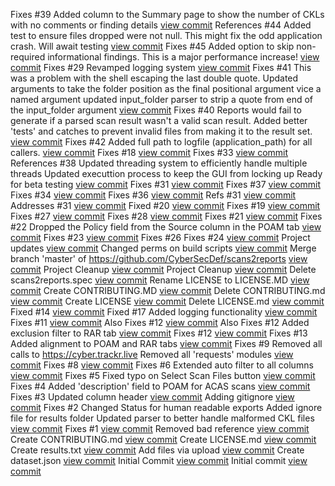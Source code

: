 Fixes #39 Added column to the Summary page to show the number of CKLs with no comments or finding details [view commit](http://github.com///commit/a64949ec89fba6ce3ce6b6059ac56eb4ad24324e)
References #44 Added test to ensure files dropped were not null.  This might fix the odd application crash.  Will await testing [view commit](http://github.com///commit/48feb59af8c6410674c0c20cfaf7806719b8ff6d)
Fixes #45 Added option to skip non-required informational findings.  This is a major performance increase! [view commit](http://github.com///commit/98e3a9b25cb61098f8f9435322a7d003b29d8b81)
Fixes #29 Revamped logging system [view commit](http://github.com///commit/4e400666478edb4c4a9c7494f41629cadc05628a)
Fixes #41 This was a problem with the shell escaping the last double quote. Updated arguments to take the folder position as the final positional argument vice a named argument updated input_folder parser to strip a quote from end of the input_folder argument [view commit](http://github.com///commit/f4976e2d087c0f1504e22afa6c43fa011fa38224)
Fixes #40 Reports would fail to generate if a parsed scan result wasn't a valid scan result. Added better 'tests' and catches to prevent invalid files from making it to the result set. [view commit](http://github.com///commit/77a6d14ca4fb6c86d0269ae768e3642e105e906a)
Fixes #42 Added full path to logfile (application_path) for all callers. [view commit](http://github.com///commit/a3605c15cf7c6d76b7f36537b4c5f2b046da0269)
Fixes #18 [view commit](http://github.com///commit/71ff0d856b508b5311d1e5648f5420c47e6fad1c)
Fixes #33 [view commit](http://github.com///commit/5ae0bf7c4fe1b199ee6d50ccceb32394cbcae80b)
References #38 Updated threading system to efficiently handle multiple threads Updated executtion process to keep the GUI from locking up Ready for beta testing [view commit](http://github.com///commit/40da714211cb181b04dd43024ec73afa02227877)
Fixes #31 [view commit](http://github.com///commit/79885d6c7203a4c82e8b1fd58f8ea6639e07239d)
Fixes #37 [view commit](http://github.com///commit/bcfbd54c24a71a7d94154add94d6915cbef18496)
Fixes #34 [view commit](http://github.com///commit/bce510c52322df58b3456f5be4fde412b9c06964)
Fixes #36 [view commit](http://github.com///commit/c1cb69ef9a614e3b480b07ba3f0462d2d3566725)
Refs #31 [view commit](http://github.com///commit/c0be6606addae0f014988c0713ee5692bb64b1ec)
Addresses #31 [view commit](http://github.com///commit/7920079ea6602f8676ec33e7d7cac388db80e883)
Fixed #20 [view commit](http://github.com///commit/ffdda5cfc7bd922aed79a176aa86e9261f072363)
Fixes #19 [view commit](http://github.com///commit/3bcd576158630a3d38a67daf11a69d908e4078c8)
Fixes #27 [view commit](http://github.com///commit/d30f531811a96b252056a4fa5104b34f45821af0)
Fixes #28 [view commit](http://github.com///commit/0e32f7dab426042e4650f55a4f922f30f898dde3)
Fixes #21 [view commit](http://github.com///commit/161cc38d24dec0fe3e7fa8d2b7381f8a6eec41d6)
Fixes #22 Dropped the Policy field from the Source column in the POAM tab [view commit](http://github.com///commit/acdb5afdefa762e626553a496ef520eca9f200e0)
Fixes #23 [view commit](http://github.com///commit/108927006a6d882001fb01939be4e68cf2e004bd)
Fixes #26 Fixes #24 [view commit](http://github.com///commit/b1a0186bc68e4151a081c5bbf789728a692e217d)
Project updates [view commit](http://github.com///commit/72b75969b67fb3b0f81889664d4bdbd6979fbcdf)
Changed perms on build scripts [view commit](http://github.com///commit/5ddb0464d7f64548a2143b59923b217548ca4269)
Merge branch 'master' of https://github.com/CyberSecDef/scans2reports [view commit](http://github.com///commit/9e3b6a4204d78ce6b2c7605b6534c9ece8220d8b)
Project Cleanup [view commit](http://github.com///commit/c4db47c1b4e7da2e45a43a4f59650790ce094c16)
Project Cleanup [view commit](http://github.com///commit/05be2dcf7e9f21d0b3fa489e246822d8512b2506)
Delete scans2reports.spec [view commit](http://github.com///commit/e182ef641dc46e052754a0d67cae9ab404f62fd9)
Rename LICENSE to LICENSE.MD [view commit](http://github.com///commit/bc20255742791035359987e0619e9b50075079cf)
Create CONTRIBUTING.MD [view commit](http://github.com///commit/4be3fbc7c8d7bfe7437d2c8d8166eef7ee50eb33)
Delete CONTRIBUTING.md [view commit](http://github.com///commit/f1454534dfc80360af0609af6f9ff2970a672edc)
Create LICENSE [view commit](http://github.com///commit/11f0aa80f83f75ca9740393351f7c5938d563f19)
Delete LICENSE.md [view commit](http://github.com///commit/33b83e045791bd5677f08fa7f9e6db970d82c652)
Fixed #14 [view commit](http://github.com///commit/3b07015f6ed351cb5b269244f0de1fa1afe45842)
Fixed #17 Added logging functionality [view commit](http://github.com///commit/ed736fd768aaab8f29ea0321f4dc2adee910840c)
Fixes #11 [view commit](http://github.com///commit/b99eed5aaec31cc05538dfb6438dc17fe4a69e46)
Also Fixes #12 [view commit](http://github.com///commit/9bbe2a9d02ec6a4b94b9a825186502faa846502e)
Also Fixes #12 Added exclusion filter to RAR tab [view commit](http://github.com///commit/6e6fd50a7891e7b016215ea9e74910098b4aab5e)
Fixes #12 [view commit](http://github.com///commit/96cff37333a87d9d4dd3d13209ec21d685097596)
Fixes #13 Added alignment to POAM and RAR tabs [view commit](http://github.com///commit/5b1fa6f26fa69e9bc0e3fbb3fb683eba6b0c1d82)
Fixes #9 Removed all calls to https://cyber.trackr.live Removed all 'requests' modules [view commit](http://github.com///commit/ed7fbb594c2aa7bbd40ff980553926fa00f6aa0f)
Fixes #8 [view commit](http://github.com///commit/3d7aec46428bc5b25cbb65e9cf8fe230dba91fc3)
Fixes #6 Extended auto filter to all columns [view commit](http://github.com///commit/adba35afffdd59cf6bd58b4c11f2e782b4fa523f)
Fixes #5 Fixed typo on Select Scan Files button [view commit](http://github.com///commit/2e135b8c8df33fced2fc6465408ebbbd8faa7a28)
Fixes #4 Added 'description' field to POAM for ACAS scans [view commit](http://github.com///commit/c9a0bcfc628ddf68381e5ff8affb5df5c2fe1d5a)
Fixes #3 Updated column header [view commit](http://github.com///commit/87d7aca8ab3946bf811608b241283d98f2176534)
Adding gitignore [view commit](http://github.com///commit/a62139717c6e84ea3591a475c863aa93aedca5db)
Fixes #2 Changed Status for human readable exports Added ignore file for results folder Updated parser to better handle malformed CKL files [view commit](http://github.com///commit/af67b3c963257fd40afcac06cf7bdac23d2e7080)
Fixes #1 [view commit](http://github.com///commit/c645fb9efef9e6b52c90842e5d0477bd553e4c75)
Removed bad reference [view commit](http://github.com///commit/e99691968547e8219fefdd34938b27f127d41724)
Create CONTRIBUTING.md [view commit](http://github.com///commit/ee91a9ceaa8b78943f78eed32e8a36bcfcdcfe24)
Create LICENSE.md [view commit](http://github.com///commit/f70090e12fc0d4ad5f583cf45a9aa1f122681f49)
Create results.txt [view commit](http://github.com///commit/66ceee3514fa9c7554aba33e5425cdeecd344d98)
Add files via upload [view commit](http://github.com///commit/19ec23ab552de6baa0e5f3ce46c5279d6af8ebfd)
Create dataset.json [view commit](http://github.com///commit/85e6058f1f21d917a260d64fdfd0b28f92e0d0e9)
Initial Commit [view commit](http://github.com///commit/78ca390bc25f73ae01067a7bcc6f5bc8b773fe90)
Initial commit [view commit](http://github.com///commit/5d23d868b5fe12f25208072a2af6bbc1f32d8d3a)
